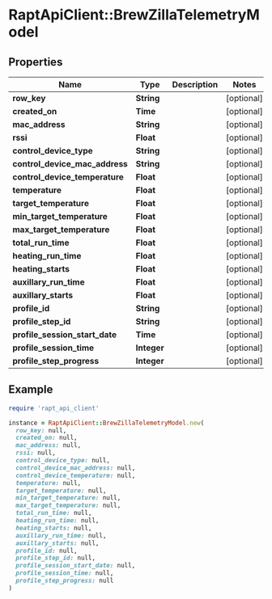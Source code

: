 # RaptApiClient::BrewZillaTelemetryModel

## Properties

| Name | Type | Description | Notes |
| ---- | ---- | ----------- | ----- |
| **row_key** | **String** |  | [optional] |
| **created_on** | **Time** |  | [optional] |
| **mac_address** | **String** |  | [optional] |
| **rssi** | **Float** |  | [optional] |
| **control_device_type** | **String** |  | [optional] |
| **control_device_mac_address** | **String** |  | [optional] |
| **control_device_temperature** | **Float** |  | [optional] |
| **temperature** | **Float** |  | [optional] |
| **target_temperature** | **Float** |  | [optional] |
| **min_target_temperature** | **Float** |  | [optional] |
| **max_target_temperature** | **Float** |  | [optional] |
| **total_run_time** | **Float** |  | [optional] |
| **heating_run_time** | **Float** |  | [optional] |
| **heating_starts** | **Float** |  | [optional] |
| **auxillary_run_time** | **Float** |  | [optional] |
| **auxillary_starts** | **Float** |  | [optional] |
| **profile_id** | **String** |  | [optional] |
| **profile_step_id** | **String** |  | [optional] |
| **profile_session_start_date** | **Time** |  | [optional] |
| **profile_session_time** | **Integer** |  | [optional] |
| **profile_step_progress** | **Integer** |  | [optional] |

## Example

```ruby
require 'rapt_api_client'

instance = RaptApiClient::BrewZillaTelemetryModel.new(
  row_key: null,
  created_on: null,
  mac_address: null,
  rssi: null,
  control_device_type: null,
  control_device_mac_address: null,
  control_device_temperature: null,
  temperature: null,
  target_temperature: null,
  min_target_temperature: null,
  max_target_temperature: null,
  total_run_time: null,
  heating_run_time: null,
  heating_starts: null,
  auxillary_run_time: null,
  auxillary_starts: null,
  profile_id: null,
  profile_step_id: null,
  profile_session_start_date: null,
  profile_session_time: null,
  profile_step_progress: null
)
```

